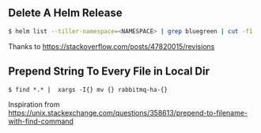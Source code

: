 Delete A Helm Release
---------------------
```bash
$ helm list --tiller-namespace=<NAMESPACE> | grep bluegreen | cut -f1 | xargs helm --tiller-namespace=<NAMESPACE> delete --purge
```
Thanks to https://stackoverflow.com/posts/47820015/revisions

Prepend String To Every File in Local Dir
-----------------------------------------
```
$ find *.* |  xargs -I{} mv {} rabbitmq-ha-{}
```
Inspiration from https://unix.stackexchange.com/questions/358613/prepend-to-filename-with-find-command
